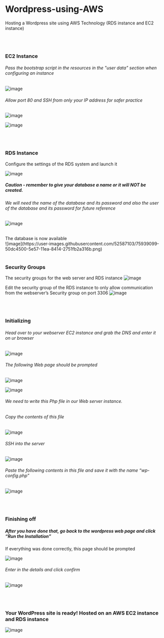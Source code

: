 # Wordpress-using-AWS
Hosting a Wordpress site using AWS Technology (RDS instance and EC2 instance)

</br></br>
### EC2 Instance
###### Pass the bootstrap script in the resources in the "user data" section when configuring an instance
![image](https://user-images.githubusercontent.com/52587103/75938983-12468a80-5e57-11ea-8aae-15358ad7a3d9.png)
</br>
###### Allow port 80 and SSH from only your IP address for safer practice 
![image](https://user-images.githubusercontent.com/52587103/75939050-386c2a80-5e57-11ea-8d2a-346155145c98.png)

![image](https://user-images.githubusercontent.com/52587103/75939066-3bffb180-5e57-11ea-886b-9ce933bbdf5e.png)

</br></br>
### RDS Instance
Configure the settings of the RDS system and launch it 

![image](https://user-images.githubusercontent.com/52587103/75939077-402bcf00-5e57-11ea-86ef-bcf9ee009521.png)
</br>

##### Caution - remember to give your database a name or it will NOT be created. 
###### We will need the name of the database and its password and also the user of the database and its password for future reference
![image](https://user-images.githubusercontent.com/52587103/75941189-052c9a00-5e5d-11ea-9b4e-ceafe5c3f2e8.png)

</br>
The database is now available
</br>
![image](https://user-images.githubusercontent.com/52587103/75939099-50dc4500-5e57-11ea-8414-2751fb2a316b.png)
</br></br>

### Security Groups
The security groups for the web server and RDS instance
![image](https://user-images.githubusercontent.com/52587103/75939119-5afe4380-5e57-11ea-81c3-7ec46d1c5ed9.png)

Edit the security group of the RDS instance to only allow communication from the webserver’s Security group on port 3306
![image](https://user-images.githubusercontent.com/52587103/75939135-62bde800-5e57-11ea-8744-ac243dfdcb54.png)

</br></br>

### Initializing

###### Head over to your webserver EC2 instance and grab the DNS and enter it on ur browser
![image](https://user-images.githubusercontent.com/52587103/75939172-7701e500-5e57-11ea-897a-7465a2e8fb30.png)

###### The following Web page should be prompted


![image](https://user-images.githubusercontent.com/52587103/75941219-12e21f80-5e5d-11ea-870f-49d283ea86ce.png)

![image](https://user-images.githubusercontent.com/52587103/75941225-170e3d00-5e5d-11ea-8fde-98d60ce72eed.png)



###### We need to write this Php file in our Web server instance. 
###### Copy the contents of this file

![image](https://user-images.githubusercontent.com/52587103/75941233-1b3a5a80-5e5d-11ea-8f50-4b7eb308ae15.png)


###### SSH into the server
![image](https://user-images.githubusercontent.com/52587103/75939213-93058680-5e57-11ea-851c-a063b4669a58.png)

###### Paste the following contents in this file and save it with the name “wp-config.php”

![image](https://user-images.githubusercontent.com/52587103/75939230-9ac52b00-5e57-11ea-9878-bf10fe11be95.png)

</br></br>
### Finishing off

##### After you have done that, go back to the wordpress web page and click “Run the Installation”
If everything was done correctly, this page should be prompted 

![image](https://user-images.githubusercontent.com/52587103/75941246-21303b80-5e5d-11ea-9327-55177fe4bc4c.png)




###### Enter in the details and click confirm
![image](https://user-images.githubusercontent.com/52587103/75941255-255c5900-5e5d-11ea-8d02-47a6c37058d5.png)

</br></br>
### Your WordPress site is ready! Hosted on an AWS EC2 instance and RDS instance
![image](https://user-images.githubusercontent.com/52587103/75941266-2a210d00-5e5d-11ea-95d0-ac6ed2c58113.png)
 













